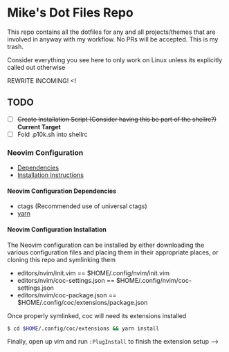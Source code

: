# Mike's Dot Files Repo

This repo contains all the dotfiles for any and all projects/themes that are involved in anyway with my workflow. No PRs will be accepted. This is my trash.

Consider everything you see here to only work on Linux unless its explicitly called out otherwise

REWRITE INCOMING!
<!
## TODO
- [ ] ~~Create Installation Script (Consider having this be part of the shellrc?)~~ **Current Target**
- [ ] Fold .p10k.sh into shellrc

### Neovim Configuration
- [Dependencies](neovim-configuration-dependencies)
- [Installation Instructions](neovim-configuration-installation)

#### Neovim Configuration Dependencies
- ctags (Recommended use of universal ctags)
- [yarn](https://classic.yarnpkg.com/en/docs/install#debian-stable)

#### Neovim Configuration Installation

The Neovim configuration can be installed by either downloading the various configuration files and placing them in their appropriate places, or cloning this repo and symlinking them
- editors/nvim/init.vim == $HOME/.config/nvim/init.vim
- editors/nvim/coc-settings.json == $HOME/.config/nvim/coc-settings.json
- editors/nvim/coc-package.json == $HOME/.config/coc/extensions/package.json

Once properly symlinked, coc will need its extensions installed
```bash
$ cd $HOME/.config/coc/extensions && yarn install
```

Finally, open up vim and run `:PlugInstall` to finish the extension setup
-->

